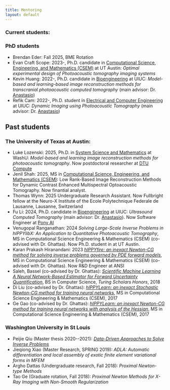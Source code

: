 ```yaml
---
title: Mentoring 
layout: default
---
```


### Current students:

### PhD students
- Brendan Eder: Fall 2025, BME Rotation
- Evan Craft Scope: 2023-, Ph.D. candidate in [Computational Science, Engineering, and Mathematics (CSEM)](https://oden.utexas.edu/academics/phd-program/) at UT Austin: *Optimal experimental design of Photoacoustic tomography imaging systems*
- Kevin Huang: 2022-, Ph.D. candidate in [Bioengineering](https://bioengineering.illinois.edu/) at UIUC: *Model-based and learning-based image reconstruction methods for transcranial photoacoustic computed tomography* (main advisor: Dr. [Anastasio](https://anastasio.bioengineering.illinois.edu))
- Refik Cam: 2022-, Ph.D. student in [Electrical and Computer Engineering](https://ece.illinois.edu/) at UIUC: *Dynamic Imaging using Photoacoustic Tomography* (main advisor: Dr. [Anastasio](https://anastasio.bioengineering.illinois.edu))

## Past students

### The University of Texas at Austin:
- Luke Lozenski: 2025, Ph.D. in [System Science and Mathematics](https://ese.wustl.edu/academics/graduate-programs/doctoral/PhD-in-Systems-Science-Mathematics.html) at WashU: *Model-based and learning image reconstruction methods for photoacoustic tomography*. Now postdoctoral researcher at [DTU Compute](https://www.compute.dtu.dk/)
- Jenil Shah: 2025, MS in [Computational Science, Engineering, and Mathematics (CSEM)](https://oden.utexas.edu/academics/masters-program/): Low Rank-Based Image Reconstruction Methods for Dynamic Contrast Enhanced Multispectral Optoacoustic Tomography. Now finantial analyst.
- Thomas Wynn: 2025 Undergraduate Research Assistant. Now Fullbright fellow at the Neuro-X Institute of the
Ecole Polytechnique Federale de Lausanne, Lausanne, Switzerland
- Fu Li: 2024, Ph.D. candidate in [Bioengineering](https://bioengineering.illinois.edu/) at UIUC: *Ultrasound Computed Tomography* (main advisor: Dr. [Anastasio](https://anastasio.bioengineering.illinois.edu)). Now Software Engineer at [Pony AI](https://pony.ai/)
- Venugopal Ranganathan: 2024 *Solving Large-Scale Inverse Problems in hIPPYlibX: An Application to Quantitative Photoacoustic Tomography*, MS in Computational Science Engineering & Mathematics (CSEM) (co-advised with Dr. Ghattas). Now Ph.D. student in at UT Austin.
- Karan Prakash Hiranandani: 2023 [*hIPPYfire: an inexact Newton-CG method for solving inverse problems governed by PDE forward models*](https://repositories.lib.utexas.edu/items/391351b0-e8b9-4066-b53b-f5fd8293b7ff), MS in Computational Science Engineering & Mathematics (CSEM) (co-advised with Dr. Ghattas). Now R&D Engineer at ANSI
- Saleh, Bassel (co-advised by Dr. Ghattas): [*Scientific Machine Learning A Neural Network-Based Estimator for Forward Uncertainty Quantification*](https://www.semanticscholar.org/paper/Scientific-Machine-Learning-A-Neural-Network-Based-Saleh/ab10e3a8e734458a61598314ecd58546b501f2f7), BS in Computer Science, *Turing Scholars Honors*, 2018
- Di Liu (co-advised by Dr. Ghattas): [*hIPPYLearn: an inexact Stochastic Newton-CG method for training neural networks*](https://repositories.lib.utexas.edu/handle/2152/62386), MS in Computational Science Engineering & Mathematics (CSEM), 2017
- Ge Gao (co-advised by Dr. Ghattas): [*hIPPYLearn: an inexact Newton-CG method for training neural networks with analysis of the Hessian*](https://repositories.lib.utexas.edu/handle/2152/62383), MS in Computational Science Engineering & Mathematics (CSEM), 2017


### Washington University in St Louis
- Peijie Qiu (Master thesis 2020--2021): [*Data-Driven Approaches to Solve Inverse Problems*](https://openscholarship.wustl.edu/eng_etds/571/)
- Jieqiong Xiao (Master Research, SPRING 2019): *ADLA: Automatic differentiation and local assembly of exotic finite element variational forms in MFEM*
- Argho Dattas (Undergraduate research, Fall 2018):  *Proximal Newton-type Methods*
- Tao Ge (Graduate rotation, Fall 2018): *Proximal Newton Methods for X-Ray Imaging with Non-Smooth Regularization*
